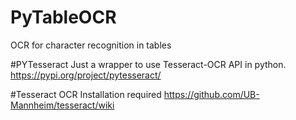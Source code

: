 # PyTableOCR
 OCR for character recognition in tables 

#PYTesseract
Just a wrapper to use Tesseract-OCR API in python.
https://pypi.org/project/pytesseract/

#Tesseract OCR
Installation required
https://github.com/UB-Mannheim/tesseract/wiki
